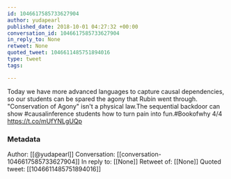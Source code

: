 ```yaml
---
id: 1046617585733627904
author: yudapearl
published_date: 2018-10-01 04:27:32 +00:00
conversation_id: 1046617585733627904
in_reply_to: None
retweet: None
quoted_tweet: 1046611485751894016
type: tweet
tags:

---
```


Today we have more advanced languages to capture causal dependencies, so our 
students can be spared the agony that Rubin went through. "Conservation of Agony" isn't a physical law.The sequential backdoor can show #causalinference students how to turn pain into fun.#Bookofwhy 4/4 https://t.co/mUfYNLgUQp

### Metadata

Author: [[@yudapearl]]
Conversation: [[conversation-1046617585733627904]]
In reply to: [[None]]
Retweet of: [[None]]
Quoted tweet: [[1046611485751894016]]
